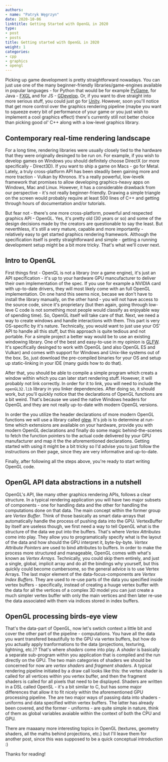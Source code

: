 ```yaml
---
authors:
- name: "Patryk Węgrzyn"
date: 2020-10-06
linktitle: Getting Started with OpenGL in 2020 
type:
- post 
- posts
title: Getting started with OpenGL in 2020
weight: 1
categories:
- cpp
- graphics
- opengl
---
```


Picking up game development is pretty straightforward nowadays. You can just use one of the many beginner-friendly libraries/game-engines available in popular languages - for Python that would be
for example [PyGame](https://www.pygame.org/news), for Java - [FXGL](https://github.com/AlmasB/FXGL) and for JS - [GDevelop](https://gdevelop-app.com/). Or, if you want to dive straight into
more serious stuff, you could just go for [Unity](https://unity.com/). However, soon you'll notice that get more control over the graphics rendering pipeline (maybe you want to
squeeze every bit of performance of your game or you just wish to implement a cool graphics effect) there's currently still not better choice than picking good ol' C++ along with a low-level graphics library.

## Contemporary real-time rendering landscape

For a long time, rendering libraries were usually closely tied to the hardware that they were originally desinged to be run on. For example, if you wish to develop games on Windows you should definitely choose DirectX (or more
specifically - Direct3D). If you want to ship a game on Macs - go for Metal. Lately, a truly cross-platform API has been steadily been gaining more and more traction - Vulkan by Khronos. It's a really powerful, low-levelk framework
that promises to allow developing graphics-heavy apps on Windows, Mac and Linux. However, it has a considerable drawback from our perspective - it's not really beginner-friendly. Drawing a simple triangle on the screen would probably
require at least 500 lines of C++ and getting through hours of documentation and/or tutorials.

But fear not - there's one more cross-platform, powerful and respected graphics API - OpenGL. Yes, it's pretty old (30 years or so) and some of the design decisions made by the creators are questionable to say the least. But neverthless, it's still a very mature,
capable and more importantly - relatively easy to get started graphics rendering framework. Although the specification itself is pretty straightforward and simple - getting a running development setup might be a bit more tricky. That's what we'll cover next.

## Intro to OpenGL

First things first - OpenGL is not a library (nor a game engine), it's just an API specification - it's up to your hardware GPU mancufacturer to deliver their own implementation of the spec. If you use for example a NVIDIA card with up-to-date drivers, they will
most likely come with an full OpenGL implementation. On one hand this seems nice, becase we don't have to install the library manually, on the other hand - you will not have access to the source code, since it's proprietary (but then again, going through low-leve C code is not something most people would classify as enjoyable way of spending time). So, OpenGL itself will take care of that. Next, we need a way to create windows and handle interactions with them. This part is very OS-specific by it's nature. Technically, you would want to
just use your OS' API to handle all this stuff, but this approach is quite tedious and not portable. For a simple project a better way would be to use an existing windowing library. One of the best and easy-to-use in my opinion is [GLFW](https://www.glfw.org/). It's specifically desinged to work with OpenGL (and also OpenGL ES and Vulkan) and comes with support for Windows and Unix-like systems out of the box. So, just download the pre-compiled binaries for your OS and setup up static-linking in your IDE (many guids how to do that).

After that, you should be able to compile a simple program which creats a window within which you can later start rendering stuff. However, it will probably not link correctly. In order for it to link, you will need to include the ```openGL32.lib``` library in you linker dependencies. After doing so, it should work, but you'll quickly notice that the declarations of OpenGL functions are a bit weird. That's because we used the native Windows headers for OpenGL and they are not really up-to-date with modern OpenGL versions.

In order the you utilize the header declarations of more modern OpenGL functions we will use a library called [glew](http://glew.sourceforge.net/). It's job is to determine at run-time which extensions are available on your hardware, provide you with modern OpenGL declarations and finally do some magic behind-the-scenes to fetch the function pointers to the actual code delivered by your GPU manufacturer and map it the the aforementioned declarations. Getting started with using it might be a bit tricky so I'd advise you to just
follow the instructions on their page, since they are very informative and up-to-date.

Finally, after following all the steps above, you're ready to start writing OpenGL code.

## OpenGL API data abstractions in a nutshell

OpenGL's API, like many other graphics rendering APIs, follows a clear structure. In a typical rendering application you will have two major subsets of components - one for handling data and the other for handling the computations done on that data.
The main concept within the former group are *Vertex Buffer*. Think of those basically as smart data-arrays that automatically handle the process of pushing data into the GPU. VertexBuffer by itself are useless though, we first need a way to tell OpenGL
what is the structure of the data we put into the buffers. That's where *Vertex Attributes* come into play. They allow you to programatically specify what is the layout of the data and how should the GPU interpret it, byte-by-byte. *Vertex Attribute Pointers* are used
to bind attributes to buffers. In order to make the process more structured and manageable, OpenGL comes with what's known as *Vertex Arrays*. Technically, you could skip them entirely, and just a single, global, implicit array and do all the bindings why yourself, but
this quickly could become cumbersome, so the general advice is to use Vertex Arrays. The last major element of the data-focus-components are *Vertex Index Buffers*. They are used to re-use parts of the data you specified inside vertex buffers - specifically, instead of creating a huuge vertex buffer with the data for all the vertices of a complex 3D model you can just create a much simpler vertex buffer with only the main vertices and then later re-use the data associated with them via indices stored in index buffers.

## OpenGL processing birds-eye view

That's the data-part of OpenGL, now let's swtich context a little bit and cover the other part of the pipeline - computations. You have all the data you want transfered beautifully to the GPU via vertex buffers, but how do you actually apply tranformations to the data (projections, texturing, lightning, etc.)? That's where *shaders* come into play. A *shader* is basically a separate sub-program within you application that is compiled and the run directly on the GPU. The two main categories of shaders we should be concerned for now are *vertex shaders* and *fragment shaders*. A typical rendering pipeline initiated by a draw call looks like this: the vertex shader is called for all vertices within you vertex buffer, and then the fragment shaders is called for all pixels that need to be displayed. Shaders are written in a DSL called OpenSL - it's a bit similar to C, but has some major differences that allow it to fit nicely within the aforementioned GPU processing pipeline. The are two major ways of passing data into shaders - uniforms and data specified within vertex buffers. The 
latter has already been covered, and the former - uniforms - are quite simple in nature, think of them as global variables avaiable within the context of both the CPU and GPU.

There are maaaany more interesting topics in OpenGL (textures, geometry shaders, all the maths behind projections, etc.) but I'll leave them for another post, since this was supposed to be a quick conceptual introduction :) 

Thanks for reading!